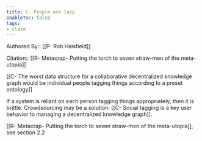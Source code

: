 ```yaml
---
title: C- People are lazy
enableToc: false
tags:
- claim
---
```

Authored By:: [[P- Rob Haisfield]]

Citation:: [[R- Metacrap- Putting the torch to seven straw-men of the meta-utopia]]

[[C- The worst data structure for a collaborative decentralized knowledge graph would be individual people tagging things according to a preset ontology]]

If a system is reliant on each person tagging things appropriately, then it is brittle. Crowdsourcing may be a solution: [[C- Social tagging is a key user behavior to managing a decentralized knowledge graph]].

[[R- Metacrap- Putting the torch to seven straw-men of the meta-utopia]], see section 2.2